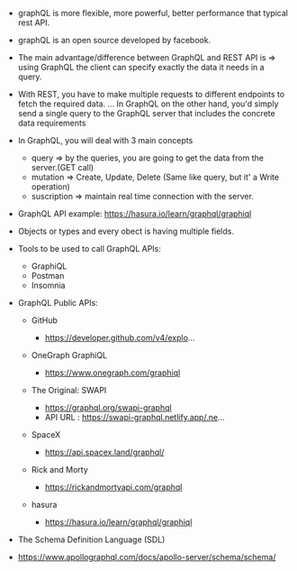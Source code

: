- graphQL is more flexible, more powerful, better performance that typical rest API.

- graphQL is an open source developed by facebook.

- The main advantage/difference between GraphQL and REST API is => using GraphQL the client can specify exactly the data it needs in a query.

- With REST, you have to make multiple requests to different endpoints to fetch the required data. ... In GraphQL on the other hand, you'd simply send a single query to the GraphQL server that includes the concrete data requirements

- In GraphQL, you will deal with 3 main concepts
	- query => by the queries, you are going to get the data from the server.(GET call)
	- mutation => Create, Update, Delete (Same like query, but it' a Write operation)
	- suscription => maintain real time connection with the server.

- GraphQL API example: https://hasura.io/learn/graphql/graphiql

- Objects or types and every obect is having multiple fields.

- Tools to be used to call GraphQL APIs:
	- GraphiQL
	- Postman
	- Insomnia

- GraphQL Public APIs:
	- GitHub
		- https://developer.github.com/v4/explo...

	- OneGraph GraphiQL
		- https://www.onegraph.com/graphiql

	- The Original: SWAPI
		- https://graphql.org/swapi-graphql
		- API URL : https://swapi-graphql.netlify.app/.ne...

	- SpaceX
		- https://api.spacex.land/graphql/

	- Rick and Morty
		- https://rickandmortyapi.com/graphql

	- hasura 
		- https://hasura.io/learn/graphql/graphiql

- The Schema Definition Language (SDL)
- https://www.apollographql.com/docs/apollo-server/schema/schema/
